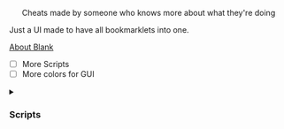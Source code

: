 <p align="center">Cheats made by someone who knows more about what they're doing</p>



Just a UI made to have all bookmarklets into one.

[About Blank](https://github.com/Blobby3892/Dragon-Hub/blob/main/scripts/About%20Blank.js)

- [ ] More Scripts
- [ ] More colors for GUI

<details><summary><h3>Scripts</h3></summary>

</details>
